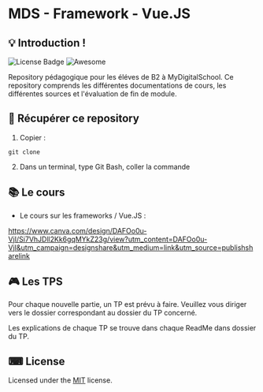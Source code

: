 # MDS - Framework - Vue.JS


## 💡 Introduction !

![License Badge](https://img.shields.io/badge/license-MIT-green) 
![Awesome](https://cdn.rawgit.com/sindresorhus/awesome/d7305f38d29fed78fa85652e3a63e154dd8e8829/media/badge.svg)


Repository pédagogique pour les éléves de B2 à MyDigitalSchool.
Ce repository comprends les différentes documentations de cours, les différentes sources et l'évaluation de fin de module.

## 🎈 Récupérer ce repository

1. Copier :

`git clone` 

2. Dans un terminal, type Git Bash, coller la commande

## 📚 Le cours 

- Le cours sur les frameworks / Vue.JS :

https://www.canva.com/design/DAFOo0u-VjI/Si7VhJDll2Kk6gqMYkZ23g/view?utm_content=DAFOo0u-VjI&utm_campaign=designshare&utm_medium=link&utm_source=publishsharelink

## 🎮 Les TPS

Pour chaque nouvelle partie, un TP est prévu à faire. 
Veuillez vous diriger vers le dossier correspondant au dossier du TP concerné.

Les explications de chaque TP se trouve dans chaque ReadMe dans dossier du TP.


## ⌨ License
  
Licensed under the [MIT](LICENSE) license.









